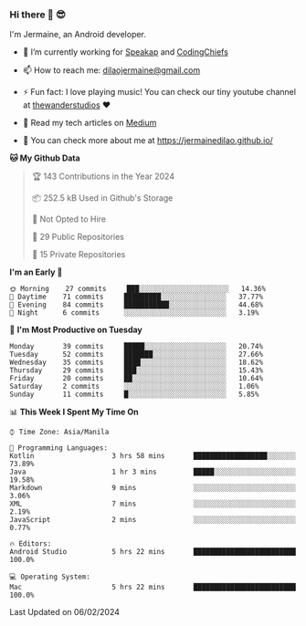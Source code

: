 ### Hi there 👋 😎
I'm Jermaine, an Android developer.

- 🔭 I’m currently working for [Speakap](https://www.speakap.com/) and [CodingChiefs](https://codingchiefs.com/en/)

- 📫 How to reach me: dilaojermaine@gmail.com

- ⚡ Fun fact: I love playing music! You can check our tiny youtube channel at [thewanderstudios](https://www.youtube.com/thewanderstudios) ♥️

- 📖 Read my tech articles on [Medium](https://jermainedilao.medium.com/)

- 👀 You can check more about me at https://jermainedilao.github.io/

<!--
**jermainedilao/jermainedilao** is a ✨ _special_ ✨ repository because its `README.md` (this file) appears on your GitHub profile.

Here are some ideas to get you started:

- 🔭 I’m currently working on ...
- 🌱 I’m currently learning ...
- 👯 I’m looking to collaborate on ...
- 🤔 I’m looking for help with ...
- 💬 Ask me about ...
- 📫 How to reach me: ...
- 😄 Pronouns: ...
- ⚡ Fun fact: ...
-->

<!--START_SECTION:waka-->
**🐱 My Github Data** 

> 🏆 143 Contributions in the Year 2024
 > 
> 📦 252.5 kB Used in Github's Storage 
 > 
> 🚫 Not Opted to Hire
 > 
> 📜 29 Public Repositories 
 > 
> 🔑 15 Private Repositories  
 > 
**I'm an Early 🐤** 

```text
🌞 Morning    27 commits     ███░░░░░░░░░░░░░░░░░░░░░░   14.36% 
🌆 Daytime    71 commits     █████████░░░░░░░░░░░░░░░░   37.77% 
🌃 Evening    84 commits     ███████████░░░░░░░░░░░░░░   44.68% 
🌙 Night      6 commits      ░░░░░░░░░░░░░░░░░░░░░░░░░   3.19%

```
📅 **I'm Most Productive on Tuesday** 

```text
Monday       39 commits     █████░░░░░░░░░░░░░░░░░░░░   20.74% 
Tuesday      52 commits     ███████░░░░░░░░░░░░░░░░░░   27.66% 
Wednesday    35 commits     ████░░░░░░░░░░░░░░░░░░░░░   18.62% 
Thursday     29 commits     ███░░░░░░░░░░░░░░░░░░░░░░   15.43% 
Friday       20 commits     ██░░░░░░░░░░░░░░░░░░░░░░░   10.64% 
Saturday     2 commits      ░░░░░░░░░░░░░░░░░░░░░░░░░   1.06% 
Sunday       11 commits     █░░░░░░░░░░░░░░░░░░░░░░░░   5.85%

```


📊 **This Week I Spent My Time On** 

```text
⌚︎ Time Zone: Asia/Manila

💬 Programming Languages: 
Kotlin                   3 hrs 58 mins       ██████████████████░░░░░░░   73.89% 
Java                     1 hr 3 mins         █████░░░░░░░░░░░░░░░░░░░░   19.58% 
Markdown                 9 mins              ░░░░░░░░░░░░░░░░░░░░░░░░░   3.06% 
XML                      7 mins              ░░░░░░░░░░░░░░░░░░░░░░░░░   2.19% 
JavaScript               2 mins              ░░░░░░░░░░░░░░░░░░░░░░░░░   0.77%

🔥 Editors: 
Android Studio           5 hrs 22 mins       █████████████████████████   100.0%

💻 Operating System: 
Mac                      5 hrs 22 mins       █████████████████████████   100.0%

```


 Last Updated on 06/02/2024
<!--END_SECTION:waka-->
